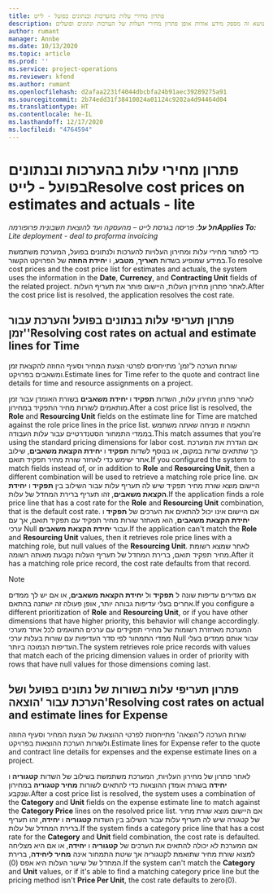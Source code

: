 ```yaml
---
title: פתרון מחירי עלות בהערכות ובנתונים בפועל - לייט
description: נושא זה מספק מידע אודות אופן פתרון מחירי העלות של הערכות ונתונים ופועלים.
author: rumant
manager: Annbe
ms.date: 10/13/2020
ms.topic: article
ms.prod: ''
ms.service: project-operations
ms.reviewer: kfend
ms.author: rumant
ms.openlocfilehash: d2afaa2231f4044dbcbfa24b91aec39289275a91
ms.sourcegitcommit: 2b74edd31f38410024a01124c9202a4d94464d04
ms.translationtype: HT
ms.contentlocale: he-IL
ms.lasthandoff: 12/17/2020
ms.locfileid: "4764594"
---
```

# <a name="resolve-cost-prices-on-estimates-and-actuals---lite"></a><span data-ttu-id="043db-103">פתרון מחירי עלות בהערכות ובנתונים בפועל - לייט</span><span class="sxs-lookup"><span data-stu-id="043db-103">Resolve cost prices on estimates and actuals - lite</span></span>

<span data-ttu-id="043db-104">_**חל על**: פריסה בגרסת לייט – מהעסקה ועד להוצאת חשבונית פרופורמה_</span><span class="sxs-lookup"><span data-stu-id="043db-104">_**Applies To:** Lite deployment - deal to proforma invoicing_</span></span>

<span data-ttu-id="043db-105">כדי לפתור מחירי עלות ומחירון העלויות להערכות ולנתונים בפועל, המערכת משתמשת במידע שמופיע בשדות **תאריך**, **מטבע**, ו **יחידת החוזה** של הפרויקט הקשור.</span><span class="sxs-lookup"><span data-stu-id="043db-105">To resolve cost prices and the cost price list for estimates and actuals, the system uses the information in the **Date**, **Currency**, and **Contracting Unit** fields of the related project.</span></span> <span data-ttu-id="043db-106">לאחר פתרון מחירון העלות, היישום פותר את תעריף העלות.</span><span class="sxs-lookup"><span data-stu-id="043db-106">After the cost price list is resolved, the application resolves the cost rate.</span></span>

## <a name="resolving-cost-rates-on-actual-and-estimate-lines-for-time"></a><span data-ttu-id="043db-107">פתרון תעריפי עלות בנתונים בפועל והערכת עבור 'זמן'</span><span class="sxs-lookup"><span data-stu-id="043db-107">Resolving cost rates on actual and estimate lines for Time</span></span>

<span data-ttu-id="043db-108">שורות הערכה ל'זמן' מתייחסים לפרטי הצעת המחיר וסעיף החוזה להקצאת זמן ומשאבים בפרויקט.</span><span class="sxs-lookup"><span data-stu-id="043db-108">Estimate lines for Time refer to the quote and contract line details for time and resource assignments on a project.</span></span>

<span data-ttu-id="043db-109">לאחר פתרון מחירון עלות, השדות **תפקיד** ו **יחידת משאבים** בשורת האומדן עבור זמן מותאמים לשורות מחיר התפקיד במחירון.</span><span class="sxs-lookup"><span data-stu-id="043db-109">After a cost price list is resolved, the **Role** and **Resourcing Unit** fields on the estimate line for Time are matched against the role price lines in the price list.</span></span> <span data-ttu-id="043db-110">התאמה זו מניחה שאתה משתמש בממדי התמחור הסטנדרטיים עבור עלות העבודה.</span><span class="sxs-lookup"><span data-stu-id="043db-110">This match assumes that you're using the standard pricing dimensions for labor cost.</span></span> <span data-ttu-id="043db-111">אם הגדרת את המערכת כך שתתאים שדות במקום, או בנוסף לשדות **תפקיד** ו **יחידת הקצאת משאבים**, שילוב אחר ישימש כדי לאחזר שורת מחיר תפקיד תואם.</span><span class="sxs-lookup"><span data-stu-id="043db-111">If you configured the system to match fields instead of, or in addition to **Role** and **Resourcing Unit**, then a different combination will be used to retrieve a matching role price line.</span></span> <span data-ttu-id="043db-112">אם היישום מוצא שורת מחיר תפקיד שיש לה תעריף עלות עבור השילוב בין **תפקיד** ו **יחידת הקצאת משאבים**, זהו תעריף ברירת המחדל של עלות.</span><span class="sxs-lookup"><span data-stu-id="043db-112">If the application finds a role price line that has a cost rate for the **Role** and **Resourcing Unit** combination, that is the default cost rate.</span></span> <span data-ttu-id="043db-113">אם היישום אינו יכול להתאים את הערכים של **תפקיד** ו **יחידת הקצאת משאבים**, הוא מאחזר שורות מחיר תפקיד עם תפקיד תואם, אך עם ערכי Null עבור **יחידת הקצאת משאבים**.</span><span class="sxs-lookup"><span data-stu-id="043db-113">If the application can't match the **Role** and **Resourcing Unit** values, then it retrieves role price lines with a matching role, but null values of the **Resourcing Unit**.</span></span> <span data-ttu-id="043db-114">לאחר שמצא רשומת מחיר תפקיד תואם, ברירת המחדל של תעריף העלות נקבעת מאותה רשומה.</span><span class="sxs-lookup"><span data-stu-id="043db-114">After it has a matching role price record, the cost rate defaults from that record.</span></span> 

> [!NOTE]
> <span data-ttu-id="043db-115">אם מגדירים עדיפות שונה ל **תפקיד** ול **יחידת הקצאת משאבים**, או אם יש לך ממדים אחרים בעלי עדיפות גבוהה יותר, אופן פעולה זה ישתנה בהתאם.</span><span class="sxs-lookup"><span data-stu-id="043db-115">If you configure a different prioritization of **Role** and **Resourcing Unit**, or if you have other dimensions that have higher priority, this behavior will change accordingly.</span></span> <span data-ttu-id="043db-116">המערכת מאחזרת רשומות של מחירי תפקידים עם ערכים התואמים לכל אחד מערכי ממדי התמחור לפי סדר העדיפות עם שורות בעלות ערכי Null עבור אותם ממדים בעלי העדיפות הנמוכה ביותר.</span><span class="sxs-lookup"><span data-stu-id="043db-116">The system retrieves role price records with values that match each of the pricing dimension values in order of priority with rows that have null values for those dimensions coming last.</span></span>

## <a name="resolving-cost-rates-on-actual-and-estimate-lines-for-expense"></a><span data-ttu-id="043db-117">פתרון תעריפי עלות בשורות של נתונים בפועל ושל הערכת עבור 'הוצאה'</span><span class="sxs-lookup"><span data-stu-id="043db-117">Resolving cost rates on actual and estimate lines for Expense</span></span>

<span data-ttu-id="043db-118">שורות הערכה ל'הוצאה' מתייחסות לפרטי ההוצאת של הצעת המחיר וסעיף החוזה ולשורות הערכת ההוצאות בפרויקט.</span><span class="sxs-lookup"><span data-stu-id="043db-118">Estimate lines for Expense refer to the quote and contract line details for expenses and the expense estimate lines on a project.</span></span>

<span data-ttu-id="043db-119">לאחר פתרון של מחירון העלויות, המערכת משתמשת בשילוב של השדות **קטגוריה** ו **יחידה** בשורת אומדן ההוצאות כדי להתאים לשורות **מחיר קטגוריה** במחירון שנקבע.</span><span class="sxs-lookup"><span data-stu-id="043db-119">After a cost price list is resolved, the system uses a combination of the **Category** and **Unit** fields on the expense estimate line to match against the **Category Price** lines on the resolved price list.</span></span> <span data-ttu-id="043db-120">אם היישום מוצא שורת מחיר של קטגורה שיש לה תעריף עלות עבור השילוב בין השדות **קטגוריה** ו **יחידה**, זהו תעריף ברירת המחדל של עלות.</span><span class="sxs-lookup"><span data-stu-id="043db-120">If the system finds a category price line that has a cost rate for the **Category** and **Unit** field combination, the cost rate is defaulted.</span></span> <span data-ttu-id="043db-121">אם המערכת לא יכולה להתאים את הערכים של **קטגוריה** ו **יחידה**, או אם היא מצליחה למצוא שורת מחיר שתואמת לקטגוריה אך שיטת התמחור אינה **מחיר ליחידה**, ברירת המחדל של שיעור העלות היא אפס (0).</span><span class="sxs-lookup"><span data-stu-id="043db-121">If the system can't match the **Category** and **Unit** values, or if it's able to find a matching category price line but the pricing method isn't **Price Per Unit**, the cost rate defaults to zero(0).</span></span>
